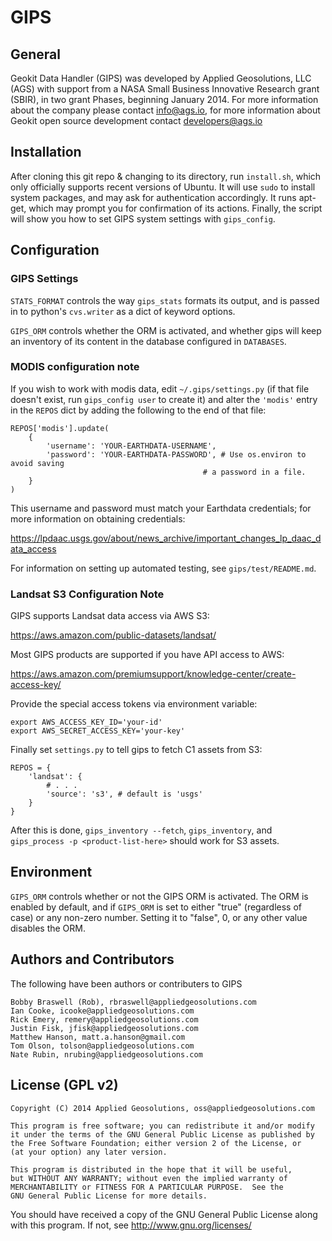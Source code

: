 # GIPS

## General

Geokit Data Handler (GIPS) was developed by Applied Geosolutions, LLC (AGS) with support from a NASA
Small Business Innovative Research grant (SBIR), in two grant Phases, beginning
January 2014. For more information about the company please contact info@ags.io,
for more information about Geokit open source development contact
developers@ags.io

## Installation

After cloning this git repo & changing to its directory, run `install.sh`,
which only officially supports recent versions of Ubuntu.  It will use `sudo`
to install system packages, and may ask for authentication accordingly.  It
runs apt-get, which may prompt you for confirmation of its actions.
Finally, the script will show you how to set GIPS system settings with
`gips_config`.

## Configuration

### GIPS Settings

`STATS_FORMAT` controls the way `gips_stats` formats its output, and is passed
in to python's `cvs.writer` as a dict of keyword options.

`GIPS_ORM` controls whether the ORM is activated, and whether gips will keep
an inventory of its content in the database configured in `DATABASES`.

### MODIS configuration note

If you wish to work with modis data, edit `~/.gips/settings.py` (if
that file doesn't exist, run `gips_config user` to create it) and
alter the `'modis'` entry in the `REPOS` dict by adding the following
to the end of that file:

```
REPOS['modis'].update(
    {
        'username': 'YOUR-EARTHDATA-USERNAME',
        'password': 'YOUR-EARTHDATA-PASSWORD', # Use os.environ to avoid saving
                                           # a password in a file.
    }
)
```

This username and password must match your Earthdata credentials; for more
information on obtaining credentials:

https://lpdaac.usgs.gov/about/news_archive/important_changes_lp_daac_data_access

For information on setting up automated testing, see `gips/test/README.md`.

### Landsat S3 Configuration Note

GIPS supports Landsat data access via AWS S3:

https://aws.amazon.com/public-datasets/landsat/

Most GIPS products are supported if you have API access to AWS:

https://aws.amazon.com/premiumsupport/knowledge-center/create-access-key/

Provide the special access tokens via environment variable:

```
export AWS_ACCESS_KEY_ID='your-id'
export AWS_SECRET_ACCESS_KEY='your-key'
```

Finally set `settings.py` to tell gips to fetch C1 assets from S3:

```
REPOS = {
    'landsat': {
        # . . .
        'source': 's3', # default is 'usgs'
    }
}
```

After this is done, `gips_inventory --fetch`, `gips_inventory`, and
`gips_process -p <product-list-here>` should work for S3 assets.

## Environment

`GIPS_ORM` controls whether or not the GIPS ORM is activated.  The ORM is
enabled by default, and if `GIPS_ORM` is set to either "true" (regardless of
case) or any non-zero number.  Setting it to "false", 0, or any other value
disables the ORM.

## Authors and Contributors
The following have been authors or contributers to GIPS

    Bobby Braswell (Rob), rbraswell@appliedgeosolutions.com
    Ian Cooke, icooke@appliedgeosolutions.com
    Rick Emery, remery@appliedgeosolutions.com
    Justin Fisk, jfisk@appliedgeosolutions.com
    Matthew Hanson, matt.a.hanson@gmail.com
    Tom Olson, tolson@appliedgeosolutions.com
    Nate Rubin, nrubing@appliedgeosolutions.com

## License (GPL v2)

    Copyright (C) 2014 Applied Geosolutions, oss@appliedgeosolutions.com

    This program is free software; you can redistribute it and/or modify
    it under the terms of the GNU General Public License as published by
    the Free Software Foundation; either version 2 of the License, or
    (at your option) any later version.

    This program is distributed in the hope that it will be useful,
    but WITHOUT ANY WARRANTY; without even the implied warranty of
    MERCHANTABILITY or FITNESS FOR A PARTICULAR PURPOSE.  See the
    GNU General Public License for more details.

   You should have received a copy of the GNU General Public License
   along with this program. If not, see <http://www.gnu.org/licenses/>
